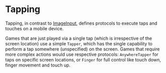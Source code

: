 # Tapping

Tapping, in contrast to [ImageInput](../ImageInput), defines protocols to execute taps and touches on a mobile device.

Games that are just played via a single tap (which is irrespective of the screen location) use a simple `Tapper`, which has the single capability to perform a tap somewhere (unspecified) on the screen. Games that require more complex actions would use respective protocols: `AnywhereTapper` for taps on specific screen locations, or `Finger` for full control like touch down, finger movement and touch up.
